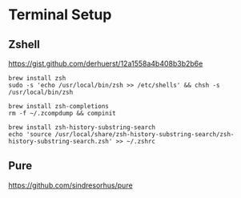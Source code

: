 # Terminal Setup

## Zshell

https://gist.github.com/derhuerst/12a1558a4b408b3b2b6e

```
brew install zsh
sudo -s 'echo /usr/local/bin/zsh >> /etc/shells' && chsh -s /usr/local/bin/zsh

brew install zsh-completions
rm -f ~/.zcompdump && compinit

brew install zsh-history-substring-search
echo 'source /usr/local/share/zsh-history-substring-search/zsh-history-substring-search.zsh' >> ~/.zshrc
```

## Pure

https://github.com/sindresorhus/pure

